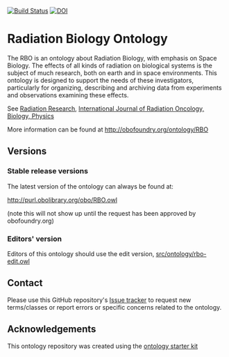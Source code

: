 [![Build Status](https://travis-ci.org/DanBerrios/RBO.svg?branch=master)](https://travis-ci.org/DanBerrios/RBO)
[![DOI](https://zenodo.org/badge/13996/DanBerrios/RBO.svg)](https://zenodo.org/badge/latestdoi/13996/DanBerrios/RBO)

# Radiation Biology Ontology

The RBO is an ontology about Radiation Biology, with emphasis on Space Biology.  The effects of all kinds of radiation on biological systems is the subject of much research, both on earth and in space environments.  This ontology is designed to support the needs of these investigators, particularly for organizing, describing and archiving data from experiments and observations examining these effects.  

See [Radiation Research](https://meridian.allenpress.com/radiation-research), [International Journal of Radiation Oncology, Biology, Physics](https://www.redjournal.org/) 

More information can be found at http://obofoundry.org/ontology/RBO

## Versions

### Stable release versions

The latest version of the ontology can always be found at:

http://purl.obolibrary.org/obo/RBO.owl

(note this will not show up until the request has been approved by obofoundry.org)

### Editors' version

Editors of this ontology should use the edit version, [src/ontology/rbo-edit.owl](src/ontology/rbo-edit.owl)

## Contact

Please use this GitHub repository's [Issue tracker](https://github.com/DanBerrios/RBO/issues) to request new terms/classes or report errors or specific concerns related to the ontology.

## Acknowledgements

This ontology repository was created using the [ontology starter kit](https://github.com/INCATools/ontology-starter-kit)
